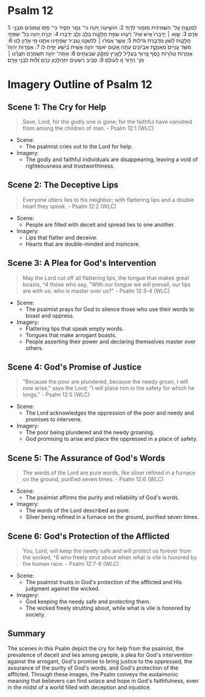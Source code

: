 # Psalm 12
1: לַמְנַצֵּ֥חַ עַֽל־ הַשְּׁמִינִ֗ית מִזְמ֥וֹר לְדָוִֽד׃
2: הוֹשִׁ֣יעָה יְ֭הוָה כִּי־ גָמַ֣ר חָסִ֑יד כִּי־ פַ֥סּוּ אֱ֝מוּנִ֗ים מִבְּנֵ֥י אָדָֽם׃
3: שָׁ֤וְא ׀ יְֽדַבְּרוּ֮ אִ֤ישׁ אֶת־ רֵ֫עֵ֥הוּ שְׂפַ֥ת חֲלָק֑וֹת בְּלֵ֖ב וָלֵ֣ב יְדַבֵּֽרוּ׃
4: יַכְרֵ֣ת יְ֭הוָה כָּל־ שִׂפְתֵ֣י חֲלָק֑וֹת לָ֝שׁ֗וֹן מְדַבֶּ֥רֶת גְּדֹלֽוֹת׃
5: אֲשֶׁ֤ר אָֽמְר֨וּ ׀ לִלְשֹׁנֵ֣נוּ נַ֭גְבִּיר שְׂפָתֵ֣ינוּ אִתָּ֑נוּ מִ֖י אָד֣וֹן לָֽנוּ׃
6: מִשֹּׁ֥ד עֲנִיִּים֮ מֵאַנְקַ֪ת אֶבְי֫וֹנִ֥ים עַתָּ֣ה אָ֭קוּם יֹאמַ֣ר יְהוָ֑ה אָשִׁ֥ית בְּ֝יֵ֗שַׁע יָפִ֥יחַֽ לֽוֹ׃
7: אִֽמֲר֣וֹת יְהוָה֮ אֲמָר֪וֹת טְהֹ֫ר֥וֹת כֶּ֣סֶף צָ֭רוּף בַּעֲלִ֣יל לָאָ֑רֶץ מְ֝זֻקָּ֗ק שִׁבְעָתָֽיִם׃
8: אַתָּֽה־ יְהוָ֥ה תִּשְׁמְרֵ֑ם תִּצְּרֶ֓נּוּ ׀ מִן־ הַדּ֖וֹר ז֣וּ לְעוֹלָֽם׃
9: סָבִ֗יב רְשָׁעִ֥ים יִתְהַלָּכ֑וּן כְּרֻ֥ם זֻ֝לּ֗וּת לִבְנֵ֥י אָדָֽם׃

# Imagery Outline of Psalm 12

## Scene 1: The Cry for Help

> Save, Lord, for the godly one is gone; for the faithful have vanished from among the children of man. - Psalm 12:1 (WLC)

- Scene:
  - The psalmist cries out to the Lord for help.
- Imagery:
  - The godly and faithful individuals are disappearing, leaving a void of righteousness and trustworthiness.

## Scene 2: The Deceptive Lips

> Everyone utters lies to his neighbor; with flattering lips and a double heart they speak. - Psalm 12:2 (WLC)

- Scene:
  - People are filled with deceit and spread lies to one another.
- Imagery:
  - Lips that flatter and deceive.
  - Hearts that are double-minded and insincere.

## Scene 3: A Plea for God's Intervention

> May the Lord cut off all flattering lips, the tongue that makes great boasts, ^4 those who say, "With our tongue we will prevail, our lips are with us; who is master over us?" - Psalm 12:3-4 (WLC)

- Scene:
  - The psalmist prays for God to silence those who use their words to boast and oppress.
- Imagery:
  - Flattering lips that speak empty words.
  - Tongues that make arrogant boasts.
  - People asserting their power and declaring themselves master over others.

## Scene 4: God's Promise of Justice

> "Because the poor are plundered, because the needy groan, I will now arise," says the Lord; "I will place him in the safety for which he longs." - Psalm 12:5 (WLC)

- Scene:
  - The Lord acknowledges the oppression of the poor and needy and promises to intervene.
- Imagery:
  - The poor being plundered and the needy groaning.
  - God promising to arise and place the oppressed in a place of safety.

## Scene 5: The Assurance of God's Words

> The words of the Lord are pure words, like silver refined in a furnace on the ground, purified seven times. - Psalm 12:6 (WLC)

- Scene:
  - The psalmist affirms the purity and reliability of God's words.
- Imagery:
  - The words of the Lord described as pure.
  - Silver being refined in a furnace on the ground, purified seven times.

## Scene 6: God's Protection of the Afflicted

> You, Lord, will keep the needy safe and will protect us forever from the wicked, ^8 who freely strut about when what is vile is honored by the human race. - Psalm 12:7-8 (WLC)

- Scene:
  - The psalmist trusts in God's protection of the afflicted and His judgment against the wicked.
- Imagery:
  - God keeping the needy safe and protecting them.
  - The wicked freely strutting about, while what is vile is honored by society.

## Summary

The scenes in this Psalm depict the cry for help from the psalmist, the prevalence of deceit and lies among people, a plea for God's intervention against the arrogant, God's promise to bring justice to the oppressed, the assurance of the purity of God's words, and God's protection of the afflicted. Through these images, the Psalm conveys the eudaimonic meaning that believers can find solace and hope in God's faithfulness, even in the midst of a world filled with deception and injustice.